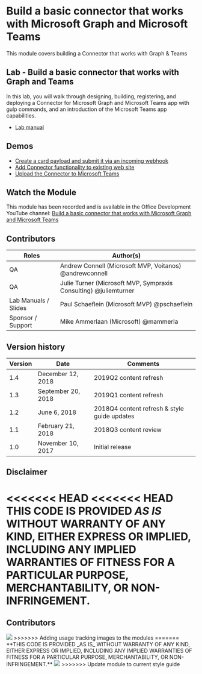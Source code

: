 # Build a basic connector that works with Microsoft Graph and Microsoft Teams

This module covers building a Connector that works with Graph & Teams

## Lab - Build a basic connector that works with Graph and Teams

In this lab, you will walk through designing, building, registering, and deploying a Connector for Microsoft Graph and Microsoft Teams app with gulp commands, and an introduction of the Microsoft Teams app capabilities.

* [Lab manual](./Lab.md)

## Demos

* [Create a card payload and submit it via an incoming webhook](./Demos/01-card-webhook)
* [Add Connector functionality to existing web site](./Demos/02-webconnector)
* [Upload the Connector to Microsoft Teams](./Demos/03-teams)

## Watch the Module

This module has been recorded and is available in the Office Development YouTube channel: [Build a basic connector that works with Microsoft Graph and Microsoft Teams](https://www.youtube.com/watch?v=WR5rg3I-NHY)

## Contributors

|        Roles         |                            Author(s)                             |
| -------------------- | ---------------------------------------------------------------- |
| QA                   | Andrew Connell (Microsoft MVP, Voitanos) @andrewconnell          |
| QA                   | Julie Turner (Microsoft MVP, Sympraxis Consulting) @juliemturner |
| Lab Manuals / Slides | Paul Schaeflein (Microsoft MVP) @pschaeflein                     |
| Sponsor / Support    | Mike Ammerlaan (Microsoft) @mammerla                             |

## Version history

| Version |        Date        |                   Comments                   |
| ------- | ------------------ | -------------------------------------------- |
| 1.4     | December 12, 2018  | 2019Q2 content refresh                       |
| 1.3     | September 20, 2018 | 2019Q1 content refresh                       |
| 1.2     | June 6, 2018       | 2018Q4 content refresh & style guide updates |
| 1.1     | February 21, 2018  | 2018Q3 content review                        |
| 1.0     | November 10, 2017  | Initial release                              |

## Disclaimer

<<<<<<< HEAD
<<<<<<< HEAD
**THIS CODE IS PROVIDED *AS IS* WITHOUT WARRANTY OF ANY KIND, EITHER EXPRESS OR IMPLIED, INCLUDING ANY IMPLIED WARRANTIES OF FITNESS FOR A PARTICULAR PURPOSE, MERCHANTABILITY, OR NON-INFRINGEMENT.**
=======
## Contributors


<img src="https://telemetry.sharepointpnp.com/TrainingContent/ConnectorActionableMsgs/01-build-a-basic-connector" />
>>>>>>> Adding usage tracking images to the modules
=======
**THIS CODE IS PROVIDED _AS IS_ WITHOUT WARRANTY OF ANY KIND, EITHER EXPRESS OR IMPLIED, INCLUDING ANY IMPLIED WARRANTIES OF FITNESS FOR A PARTICULAR PURPOSE, MERCHANTABILITY, OR NON-INFRINGEMENT.**

<img src="https://telemetry.sharepointpnp.com/TrainingContent/ConnectorActionableMsgs/01-build-a-basic-connector" />
>>>>>>> Update module to current style guide
